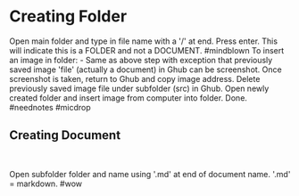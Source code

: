 <html>
 <body>
   <h1> Creating Folder </h1>
   <p> 
     Open main folder and type in file name with a '/' at end. Press enter. 
     This will indicate this is a FOLDER and not a DOCUMENT. #mindblown
        To insert an image in folder:
        - Same as above step with exception that previously saved image 'file'
          (actually a document) in Ghub can be screenshot. Once screenshot is 
          taken, return to Ghub and copy image address. Delete previously 
          saved image file under subfolder (src) in Ghub. Open newly created folder 
          and insert image from computer into folder. Done. 
          #neednotes #micdrop
   </p>
  <h2> Creating Document</h2>
 <br />
  <p>
     Open subfolder folder and name using '.md' at end of document name. 
    '.md' = markdown. #wow
  </p>
  </body>
</html>
